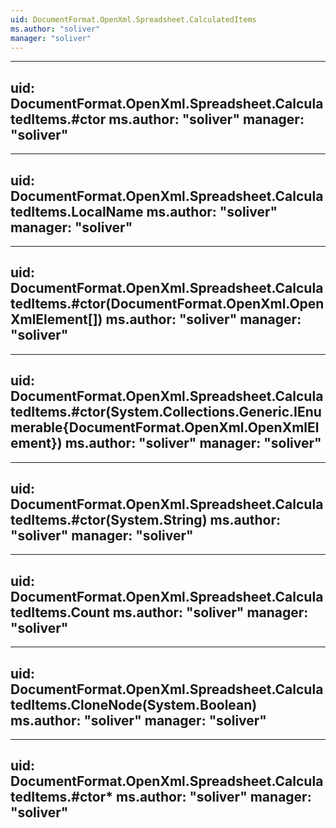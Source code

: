 ```yaml
---
uid: DocumentFormat.OpenXml.Spreadsheet.CalculatedItems
ms.author: "soliver"
manager: "soliver"
---
```


---
uid: DocumentFormat.OpenXml.Spreadsheet.CalculatedItems.#ctor
ms.author: "soliver"
manager: "soliver"
---

---
uid: DocumentFormat.OpenXml.Spreadsheet.CalculatedItems.LocalName
ms.author: "soliver"
manager: "soliver"
---

---
uid: DocumentFormat.OpenXml.Spreadsheet.CalculatedItems.#ctor(DocumentFormat.OpenXml.OpenXmlElement[])
ms.author: "soliver"
manager: "soliver"
---

---
uid: DocumentFormat.OpenXml.Spreadsheet.CalculatedItems.#ctor(System.Collections.Generic.IEnumerable{DocumentFormat.OpenXml.OpenXmlElement})
ms.author: "soliver"
manager: "soliver"
---

---
uid: DocumentFormat.OpenXml.Spreadsheet.CalculatedItems.#ctor(System.String)
ms.author: "soliver"
manager: "soliver"
---

---
uid: DocumentFormat.OpenXml.Spreadsheet.CalculatedItems.Count
ms.author: "soliver"
manager: "soliver"
---

---
uid: DocumentFormat.OpenXml.Spreadsheet.CalculatedItems.CloneNode(System.Boolean)
ms.author: "soliver"
manager: "soliver"
---

---
uid: DocumentFormat.OpenXml.Spreadsheet.CalculatedItems.#ctor*
ms.author: "soliver"
manager: "soliver"
---
